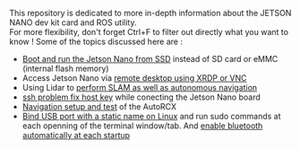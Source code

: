 This repository is dedicated to more in-depth information about the JETSON NANO dev kit card and ROS utility.</br>
For more flexibility, don't forget Ctrl+F to filter out directly what you want to know !
Some of the topics discussed here are : 
- [Boot and run the Jetson Nano from SSD](https://github.com/anasderkaoui/AutoRCX/blob/main/Additional%20reports/4th%20report.md) instead of SD card or eMMC (internal flash memory)
- Access Jetson Nano via [remote desktop using XRDP or VNC](https://github.com/anasderkaoui/AutoRCX/blob/main/Additional%20reports/1st%20report.md)
- Using Lidar to [perform SLAM as well as autonomous navigation](https://github.com/anasderkaoui/AutoRCX/blob/main/Additional%20reports/6th%20report.md)
- [ssh problem fix host key](https://github.com/anasderkaoui/AutoRCX/blob/main/Additional%20reports/5th%20report.md) while conecting the Jetson Nano board
- [Navigation setup and test](https://github.com/anasderkaoui/AutoRCX/blob/main/Additional%20reports/6th%20report.md) of the AutoRCX
- [Bind USB port with a static name on Linux](https://github.com/anasderkaoui/AutoRCX/blob/main/Additional%20reports/7th%20report.md) and run sudo commands at each openning of the terminal window/tab. And [enable bluetooth automatically at each startup](https://github.com/anasderkaoui/AutoRCX/blob/main/Additional%20reports/7th%20report.md#another-example-but-with-bluetooth-this-time-around-we-will-set-it-to-turn-on-automatically-at-each-startup)

